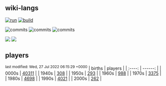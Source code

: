 ## wiki-langs
[![run](https://github.com/dreamerminsk/wiki-langs/actions/workflows/run.yml/badge.svg)](https://github.com/dreamerminsk/wiki-langs/actions/workflows/run.yml)
[![build](https://github.com/dreamerminsk/wiki-langs/actions/workflows/build.yml/badge.svg)](https://github.com/dreamerminsk/wiki-langs/actions/workflows/build.yml)

![commits](https://img.shields.io/github/commit-activity/y/dreamerminsk/wiki-langs)
![commits](https://img.shields.io/github/commit-activity/m/dreamerminsk/wiki-langs)
![commits](https://img.shields.io/github/commit-activity/w/dreamerminsk/wiki-langs)

![](https://img.shields.io/github/languages/code-size/dreamerminsk/wiki-langs)
![](https://img.shields.io/github/repo-size/dreamerminsk/wiki-langs)

## players
<sup>last modified: Wed, 27 Jul 2022 06:15:29 +0000</sup>
| births | players |
| :----: | ------: |
| 0000s | [40311](players/0000.births.csv) |
| 1940s | [308](players/1940.births.csv) |
| 1950s | [293](players/1950.births.csv) |
| 1960s | [988](players/1960.births.csv) |
| 1970s | [3375](players/1970.births.csv) |
| 1980s | [4698](players/1980.births.csv) |
| 1990s | [4021](players/1990.births.csv) |
| 2000s | [262](players/2000.births.csv) |

